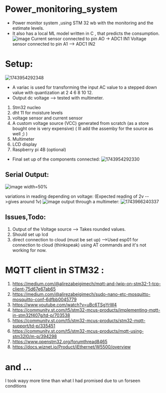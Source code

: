 # Power_monitoring_system
* Power monitor system ,using STM 32 wb with the monitoring and the estimate levels.
* It also has a local ML model written in C , that predicts the consumption.
![image](https://github.com/user-attachments/assets/3bbf5f9d-a40b-4ef4-a811-a12806682e57)
Current sensor connected to pin AO -> ADC1 IN1
Voltage sensor connected to pin A1 --> ADC1 IN2

# Setup:
![1743954292348](https://github.com/user-attachments/assets/5e0cbd79-a1f6-4c72-9d6b-ae4d34b7799d)
* A variac is used for transforming the input AC value to a stepped down value with quantization at 2 4 6 8 10 12.
* Output dc voltage --> tested with multimeter.
1. Stm32 nucleo
2. dht 11 for moisture levels
3. voltage sensor and current sensor
4. A custom voltage source (VCC) generated from scratch (as a store bought one is very expensive)
   ( Ill add the assemby for the source as well ;) )
5. Multimeter
6. LCD display
7. Raspberry pi 4B (optional)
 *  Final set up of the components connected:
   ![1743954292330](https://github.com/user-attachments/assets/03ee648e-27ff-4ee0-aaad-58514c441d54)

## Serial Output:
![image width=50%](https://github.com/user-attachments/assets/dff2e7af-2b8a-4a9a-91bd-becc1ddfc7e2)

variations in reading depending on voltage:
(Expected reading of 2v -->gives around 1v)
![image](https://github.com/user-attachments/assets/726f0003-5725-4f35-95ee-a689b0c88ccb)
output through a multimeter:
![1743966240337](https://github.com/user-attachments/assets/085bc8f8-d8ab-4f01-b0f8-887d9a639a30)



## Issues,Todo:
1. Output of the Voltage source --> Takes rounded values.
2. Should set up lcd
3. direct connection to cloud (must be set up) -->Used esp01 for connection to cloud (thinkspeak) using AT commands and it's not working for now.
   
# MQTT client in STM32 :
1. https://medium.com/@alirezabeigimech/mqtt-and-lwip-on-stm32-1-tcp-client-75d67e67ab65
2. https://medium.com/@alirezabeigimech/sudo-nano-etc-mosquitto-mosquitto-conf-6dfbb0045779
3. https://www.youtube.com/watch?v=uBc6TSgYrW4
4. https://community.st.com/t5/stm32-mcus-products/implementing-mqtt-in-stm32f407g/td-p/703538
5. https://community.st.com/t5/stm32-mcus-products/stm32-mqtt-support/td-p/335451
6. https://community.st.com/t5/stm32-mcus-products/mqtt-using-stm32l0/m-p/394298
7. https://www.openstm32.org/forumthread8465
8. https://docs.wiznet.io/Product/iEthernet/W5500/overview

# and ...
I took wayy more time than what I had promised due to un forseen conditions



